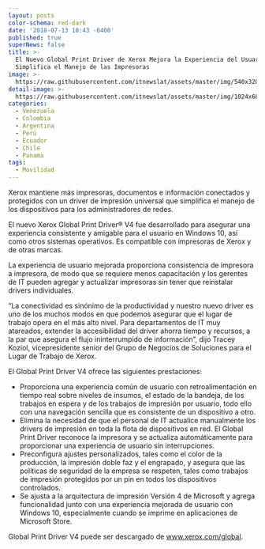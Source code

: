 ```yaml
---
layout: posts
color-schema: red-dark
date: '2018-07-13 18:43 -0400'
published: true
superNews: false
title: >-
  El Nuevo Global Print Driver de Xerox Mejora la Experiencia del Usuario y
  Simplifica el Manejo de las Impresoras
image: >-
  https://raw.githubusercontent.com/itnewslat/assets/master/img/540x320/Xerox-Driver-p.jpg
detail-image: >-
  https://raw.githubusercontent.com/itnewslat/assets/master/img/1024x680/Xerox-Driver-g.jpg
categories:
  - Venezuela
  - Colombia
  - Argentina
  - Perú
  - Ecuador
  - Chile
  - Panama
tags:
  - Movilidad
---
```

Xerox mantiene más impresoras, documentos e información conectados y protegidos con un driver de impresión universal que simplifica el manejo de los dispositivos para los administradores de redes.

El nuevo Xerox Global Print Driver® V4 fue desarrollado para asegurar una experiencia consistente y amigable para el usuario en Windows 10, así como otros sistemas operativos. Es compatible con impresoras de Xerox y de otras marcas.

La experiencia de usuario mejorada proporciona consistencia de impresora a impresora, de modo que se requiere menos capacitación y los gerentes de IT pueden agregar y actualizar impresoras sin tener que reinstalar drivers individuales.

“La conectividad es sinónimo de la productividad y nuestro nuevo driver es uno de los muchos modos en que podemos asegurar que el lugar de trabajo opera en el más alto nivel. Para departamentos de IT muy atareados, extender la accesibilidad del driver ahorra tiempo y recursos, a la par que asegura el flujo ininterrumpido de información”, dijo Tracey Koziol, vicepresidente senior del Grupo de Negocios de Soluciones para el Lugar de Trabajo de Xerox. 

El Global Print Driver V4 ofrece las siguientes prestaciones:

- Proporciona una experiencia común de usuario con retroalimentación en tiempo real sobre niveles de insumos, el estado de la bandeja, de los trabajos en espera y de los trabajos de impresión por usuario, todo ello con una navegación sencilla que es consistente de un dispositivo a otro.
- Elimina la necesidad de que el personal de IT actualice manualmente los drivers de impresión en toda la flota de dispositivos en red. El Global Print Driver reconoce la impresora y se actualiza automáticamente para proporcionar una experiencia de usuario sin interrupciones.
- Preconfigura ajustes personalizados, tales como el color de la producción, la impresión doble faz y el engrapado, y asegura que las políticas de seguridad de la empresa se respeten, tales como trabajos de impresión protegidos por un pin en todos los dispositivos controlados.
- Se ajusta a la arquitectura de impresión Versión 4 de Microsoft y agrega funcionalidad junto con una experiencia mejorada de usuario con Windows 10, especialmente cuando se imprime en aplicaciones de Microsoft Store.

Global Print Driver V4 puede ser descargado de www.xerox.com/global.
